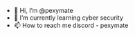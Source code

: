 - 👋 Hi, I’m @pexymate
- 🌱 I’m currently learning cyber security
- 📫 How to reach me discord - pexymate
